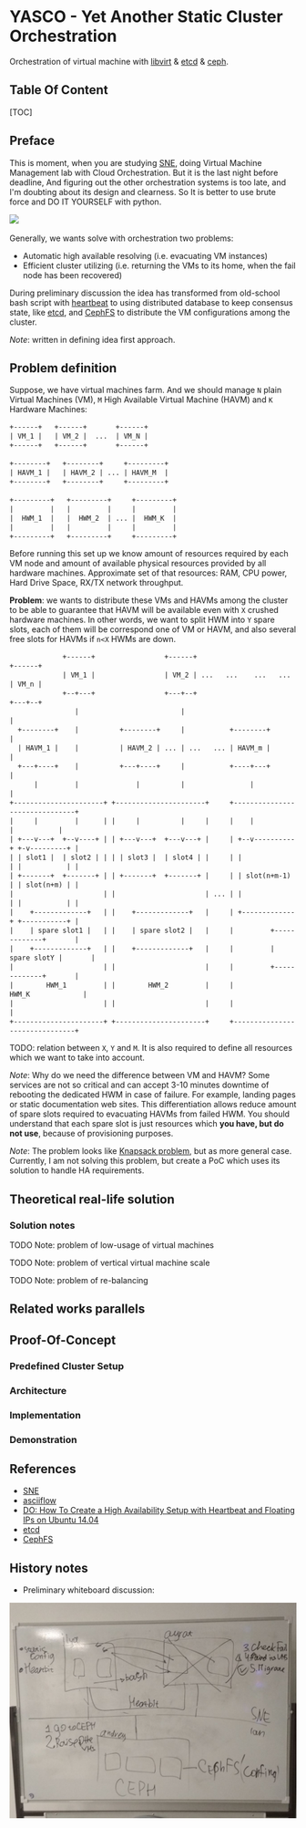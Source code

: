 # YASCO - Yet Another Static Cluster Orchestration

Orchestration of virtual machine with [libvirt](https://libvirt.org/) &amp;
[etcd](https://github.com/etcd-io/etcd) &amp; [ceph](http://docs.ceph.com/docs/master/).

## Table Of Content

[TOC]

## Preface

This is moment, when you are studying [SNE](https://os3.su/), doing Virtual Machine
Management lab with Cloud Orchestration. But it is the last night before deadline,
And figuring out the other orchestration systems is too late, and I'm doubting
about its design and clearness. So It is better to use brute force and
DO IT YOURSELF with python.

![](https://4.bp.blogspot.com/-iy-_fn5n-ZI/V2IVw34C8YI/AAAAAAAAlHE/tXUlW2AYnqYwVgsjKikqqu8SvnGoKxMtwCLcB/s640/may-the-force-be-with-you.JPG)

Generally, we wants solve with orchestration two problems:

- Automatic high available resolving (i.e. evacuating VM instances)
- Efficient cluster utilizing (i.e. returning the VMs to its home, when the fail
node has been recovered)

During preliminary discussion the idea has transformed from old-school bash script
with [heartbeat](https://www.digitalocean.com/community/tutorials/how-to-create-a-high-availability-setup-with-heartbeat-and-floating-ips-on-ubuntu-14-04)
to using distributed database to keep consensus state, like [etcd](https://github.com/etcd-io/etcd),
and [CephFS](http://docs.ceph.com/docs/master/cephfs/) to distribute the VM configurations
among the cluster.

*Note*: written in defining idea first approach.

## Problem definition

Suppose, we have virtual machines farm. And we should manage `N` plain
Virtual Machines (VM), `M` High Available Virtual Machine (HAVM) and
`K` Hardware Machines:

```
+------+   +------+       +------+
| VM_1 |   | VM_2 |  ...  | VM_N |
+------+   +------+       +------+

+--------+   +--------+     +---------+
| HAVM_1 |   | HAVM_2 | ... | HAVM_M  |
+--------+   +--------+     +---------+

+---------+   +---------+     +---------+
|         |   |         |     |         |
|  HWM_1  |   |  HWM_2  | ... |  HWM_K  |
|         |   |         |     |         |
+---------+   +---------+     +---------+
```

Before running this set up we know amount of resources required by each VM node
and amount of available physical resources provided by all hardware machines.
Approximate set of that resources: RAM, CPU power, Hard Drive Space, RX/TX
network throughput.

**Problem**: we wants to distribute these VMs and HAVMs among the cluster to be
able to guarantee that HAVM will be available even with `X` crushed hardware
machines. In other words, we want to split HWM into `Y` spare slots, each of them
will be correspond one of VM or HAVM, and also several free slots for HAVMs if
`n<X` HWMs are down.

```
             +------+                 +------+                        +------+
             | VM_1 |                 | VM_2 | ...   ...    ...   ... | VM_n |
             +--+---+                 +---+--+                        +---+--+
                |                         |                               |
  +--------+    |          +--------+     |           +--------+          |
  | HAVM_1 |    |          | HAVM_2 | ... | ...   ... | HAVM_m |          |
  +---+----+    |          +---+----+     |           +----+---+          |
      |         |              |          |                |              |
+----------------------+ +----------------------+     +-------------------------------+
|     |         |      | |     |          |     |     |    |              |           |
| +---v---+  +--v----+ | | +---v---+  +---v---+ |     | +--v----------+ +-v---------+ |
| | slot1 |  | slot2 | | | | slot3 |  | slot4 | |     | |             | |           | |
| +-------+  +-------+ | | +-------+  +-------+ |     | | slot(n+m-1) | | slot(n+m) | |
|                      | |                      | ... | |             | |           | |
|    +-------------+   | |    +-------------+   |     | +-------------+ +-----------+ |
|    | spare slot1 |   | |    | spare slot2 |   |     |         +-------------+       |
|    +-------------+   | |    +-------------+   |     |         | spare slotY |       |
|                      | |                      |     |         +-------------+       |
|        HWM_1         | |        HWM_2         |     |             HWM_K             |
|                      | |                      |     |                               |
+----------------------+ +----------------------+     +-------------------------------+
```

TODO: relation between `X`, `Y` and `M`. It is also required to define all resources
which we want to take into account.

*Note*: Why do we need the difference between VM and HAVM? Some services are not
so critical and can accept 3-10 minutes downtime of rebooting the dedicated HWM
in case of failure. For example, landing pages or static documentation web sites.
This differentiation allows reduce amount of spare slots required to evacuating
HAVMs from failed HWM. You should understand that each spare slot is just
resources which **you have, but do not use**, because of provisioning purposes.

*Note*: The problem looks like [Knapsack problem](https://en.wikipedia.org/wiki/Knapsack_problem),
but as more general case. Currently, I am not solving this problem, but create
a PoC which uses its solution to handle HA requirements.

## Theoretical real-life solution



### Solution notes

TODO Note: problem of low-usage of virtual machines

TODO Note: problem of vertical virtual machine scale

TODO Note: problem of re-balancing

## Related works parallels

## Proof-Of-Concept

### Predefined Cluster Setup

### Architecture

### Implementation

### Demonstration

## References

- [SNE](https://os3.su/)
- [asciiflow](http://asciiflow.com/)
- [DO: How To Create a High Availability Setup with Heartbeat and Floating IPs on Ubuntu 14.04](https://www.digitalocean.com/community/tutorials/how-to-create-a-high-availability-setup-with-heartbeat-and-floating-ips-on-ubuntu-14-04)
- [etcd](https://github.com/etcd-io/etcd)
- [CephFS](http://docs.ceph.com/docs/master/cephfs/)

## History notes

- Preliminary whiteboard discussion:

![](images/whiteboard-concept.jpg)

